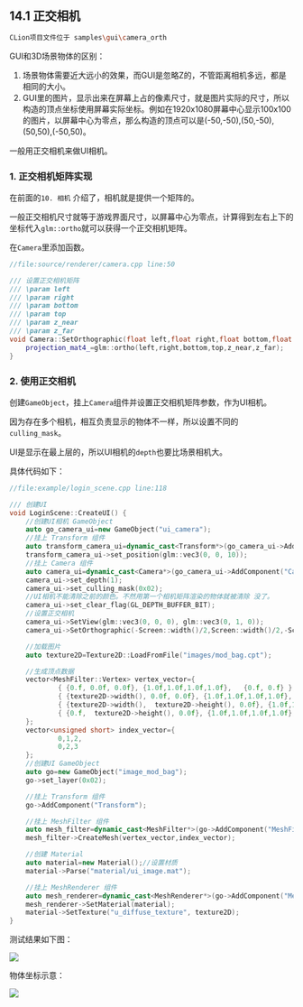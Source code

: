 ## 14.1 正交相机

```bash
CLion项目文件位于 samples\gui\camera_orth
```

GUI和3D场景物体的区别：

1. 场景物体需要近大远小的效果，而GUI是忽略Z的，不管距离相机多远，都是相同的大小。
2. GUI里的图片，显示出来在屏幕上占的像素尺寸，就是图片实际的尺寸，所以构造的顶点坐标使用屏幕实际坐标。例如在1920x1080屏幕中心显示100x100的图片，以屏幕中心为零点，那么构造的顶点可以是(-50,-50),(50,-50),(50,50),(-50,50)。

一般用正交相机来做UI相机。

### 1. 正交相机矩阵实现

在前面的`10. 相机` 介绍了，相机就是提供一个矩阵的。

一般正交相机尺寸就等于游戏界面尺寸，以屏幕中心为零点，计算得到左右上下的坐标代入`glm::ortho`就可以获得一个正交相机矩阵。

在`Camera`里添加函数。

```c++
//file:source/renderer/camera.cpp line:50

/// 设置正交相机矩阵
/// \param left
/// \param right
/// \param bottom
/// \param top
/// \param z_near
/// \param z_far
void Camera::SetOrthographic(float left,float right,float bottom,float top,float z_near,float z_far) {
    projection_mat4_=glm::ortho(left,right,bottom,top,z_near,z_far);
}
```

### 2. 使用正交相机

创建`GameObject`，挂上`Camera`组件并设置正交相机矩阵参数，作为UI相机。

因为存在多个相机，相互负责显示的物体不一样，所以设置不同的`culling_mask`。

UI是显示在最上层的，所以UI相机的`depth`也要比场景相机大。

具体代码如下：

```c++
//file:example/login_scene.cpp line:118

/// 创建UI
void LoginScene::CreateUI() {
    //创建UI相机 GameObject
    auto go_camera_ui=new GameObject("ui_camera");
    //挂上 Transform 组件
    auto transform_camera_ui=dynamic_cast<Transform*>(go_camera_ui->AddComponent("Transform"));
    transform_camera_ui->set_position(glm::vec3(0, 0, 10));
    //挂上 Camera 组件
    auto camera_ui=dynamic_cast<Camera*>(go_camera_ui->AddComponent("Camera"));
    camera_ui->set_depth(1);
    camera_ui->set_culling_mask(0x02);
    //UI相机不能清除之前的颜色。不然用第一个相机矩阵渲染的物体就被清除 没了。
    camera_ui->set_clear_flag(GL_DEPTH_BUFFER_BIT);
    //设置正交相机
    camera_ui->SetView(glm::vec3(0, 0, 0), glm::vec3(0, 1, 0));
    camera_ui->SetOrthographic(-Screen::width()/2,Screen::width()/2,-Screen::height()/2,Screen::height()/2,-100,100);

    //加载图片
    auto texture2D=Texture2D::LoadFromFile("images/mod_bag.cpt");

    //生成顶点数据
    vector<MeshFilter::Vertex> vertex_vector={
            { {0.f, 0.0f, 0.0f}, {1.0f,1.0f,1.0f,1.0f},   {0.f, 0.f} },
            { {texture2D->width(), 0.0f, 0.0f}, {1.0f,1.0f,1.0f,1.0f},   {1.f, 0.f} },
            { {texture2D->width(),  texture2D->height(), 0.0f}, {1.0f,1.0f,1.0f,1.0f},   {1.f, 1.f} },
            { {0.f,  texture2D->height(), 0.0f}, {1.0f,1.0f,1.0f,1.0f},   {0.f, 1.f} }
    };
    vector<unsigned short> index_vector={
            0,1,2,
            0,2,3
    };
    //创建UI GameObject
    auto go=new GameObject("image_mod_bag");
    go->set_layer(0x02);

    //挂上 Transform 组件
    go->AddComponent("Transform");

    //挂上 MeshFilter 组件
    auto mesh_filter=dynamic_cast<MeshFilter*>(go->AddComponent("MeshFilter"));
    mesh_filter->CreateMesh(vertex_vector,index_vector);

    //创建 Material
    auto material=new Material();//设置材质
    material->Parse("material/ui_image.mat");

    //挂上 MeshRenderer 组件
    auto mesh_renderer=dynamic_cast<MeshRenderer*>(go->AddComponent("MeshRenderer"));
    mesh_renderer->SetMaterial(material);
    material->SetTexture("u_diffuse_texture", texture2D);
}
```

测试结果如下图：

![](../../imgs/gui/camera_ortho/ui_camera_ok.gif)

物体坐标示意：

![](../../imgs/gui/camera_ortho/ui_pos_mark.jpg)